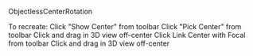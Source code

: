 ObjectlessCenterRotation

To recreate:
Click "Show Center" from toolbar
Click "Pick Center" from toolbar
Click and drag in 3D view off-center
Click Link Center with Focal from toolbar
Click and drag in 3D view off-center
